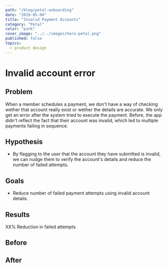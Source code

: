```yaml
---
path: "/blog/petal-onboarding"
date: "2019-05-04"
title: "Invalid Payment Accounts"
category: "Petal"
color: "pink"
cover_image: "../../images/hero-petal.png"
published: false
topics:
  - product design
---
```


# Invalid account error

## Problem

When a member schedules a payment, we don't have a way of checking wether that account really exist or wether the details are accurate. We only get an error after the system tried to execute the payment. Before, the app didn't reflect the fact that their account was invalid, which led to multiple payments failing in sequence.

## Hypothesis

- By flagging to the user that the account they have submitted is invalid, we can nudge them to verify the account's details and reduce the number of failed attempts.

## Goals

- Reduce number of failed payment attempts using invalid account details.

## Results

XX% Reduction in failed attempts

## Before

## After
